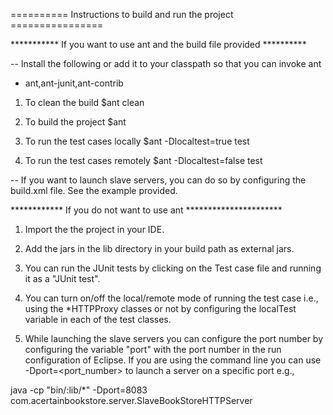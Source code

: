 ========== Instructions to build and run the project ================

*********** If you want to use ant and the build file provided **********

-- Install the following or add it to your classpath so that you
can invoke ant

- ant,ant-junit,ant-contrib

1. To clean the build
$ant clean

2. To build the project
$ant

3. To run the test cases locally
$ant -Dlocaltest=true test

4. To run the test cases remotely
$ant -Dlocaltest=false test

-- If you want to launch slave servers, you can do so by configuring the build.xml file.
See the example provided.


************ If you do not want to use ant **********************

1. Import the the project in your IDE. 

2. Add the jars in the lib directory in your build path as external jars.

3. You can run the JUnit tests by clicking on the Test case file and 
running it as a "JUnit test".

4. You can turn on/off the local/remote mode of running the test case i.e.,
using the *HTTPProxy classes or not by configuring the localTest variable
in each of the test classes. 

5. While launching the slave servers you can configure the port number by configuring
the variable "port" with the port number in the run configuration of Eclipse. If you are using the
command line you can use -Dport=<port_number> to launch a server on a specific port e.g., 

java -cp "bin/:lib/*" -Dport=8083 com.acertainbookstore.server.SlaveBookStoreHTTPServer 